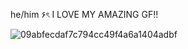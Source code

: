 he/him ۶ৎ
I LOVE MY AMAZING GF!!


![09abfecdaf7c794cc49f4a6a1404adbf](https://github.com/user-attachments/assets/902458ad-fc86-4268-b701-dcaecfd8210c)



